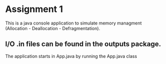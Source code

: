 # Assignment 1
This is a java console application to simulate memory managment (Allocation - Deallocation - Defragmentation).
## I/O .in files can be found in the outputs package.

The application starts in App.java by running the App.java class
